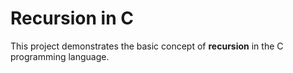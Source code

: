 # Recursion in C

This project demonstrates the basic concept of **recursion** in the C programming language.
